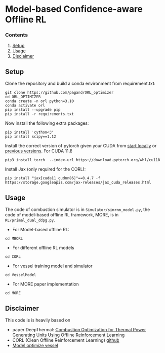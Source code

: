 # Model-based Confidence-aware Offline RL

### Contents

1. [Setup](#setup)
2. [Usage](#usage)
3. [Disclaimer](#disclaimer)

## Setup

 Clone the repository and build a conda environment from requirement.txt:

```Shell
git clone https://github.com/pagand/ORL_optimizer
cd ORL_OPTIMIZER
conda create -n orl python=3.10
conda activate orl
pip install --upgrade pip
pip install -r requirements.txt
```

Now install the following extra packages:

```Shell
pip install 'cython<3'
pip install scipy==1.12
```

Install the correct version of pytorch given your CUDA from [start locally](https://pytorch.org/get-started/locally/) or [previous versions](https://pytorch.org/get-started/previous-versions/).  For CUDA 11.8

```Shell
pip3 install torch  --index-url https://download.pytorch.org/whl/cu118
```

Install Jax (only required for the CORL):

```Shell
pip install "jax[cuda11_cudnn86]"==0.4.7 -f https://storage.googleapis.com/jax-releases/jax_cuda_releases.html
```

## Usage

The code of combustion simulator is in `Simulator/simrnn_model.py`, the code of model-based offline RL framework, MORE, is in `RL/primal_dual_ddpg.py`.

* For Model-based offline RL:

```
cd MBORL
```

* For different offline RL models

```
cd CORL
```

* For vessel training model and simulator

```
cd VesselModel
```

* For MORE paper implementation

```
cd MORE
```


## Disclaimer

This code is is  heavily based on

- paper DeepThermal: [Combustion Optimization for Thermal Power Generating Units Using Offline Reinforcement Learning](https://github.com/ryanxhr/DeepThermal)
- CORL (Clean Offline Reinforcement Learning)  [github](https://github.com/tinkoff-ai/CORL)
- [Model optimize vessel ](https://github.com/pagand/model_optimze_vessel)
